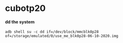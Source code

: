 # cubotp20

#### dd the system

```shell
adb shell su -c dd if=/dev/block/mmcblk0p28 of=/storage/emulated/0/use_me_blk0p28-06-10-2020.img
```

